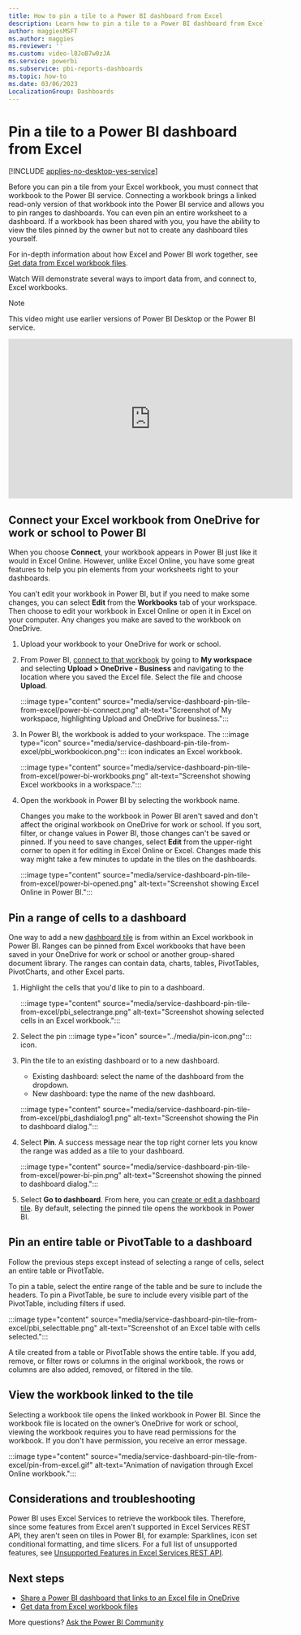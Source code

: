 ```yaml
---
title: How to pin a tile to a Power BI dashboard from Excel
description: Learn how to pin a tile to a Power BI dashboard from Excel on OneDrive for work or school with pin ranges, charts, and tables.
author: maggiesMSFT
ms.author: maggies
ms.reviewer: ''
ms.custom: video-l8JoB7w0zJA
ms.service: powerbi
ms.subservice: pbi-reports-dashboards
ms.topic: how-to
ms.date: 03/06/2023
LocalizationGroup: Dashboards
---
```


# Pin a tile to a Power BI dashboard from Excel

[!INCLUDE [applies-no-desktop-yes-service](../includes/applies-no-desktop-yes-service.md)]

Before you can pin a tile from your Excel workbook, you must connect that workbook to the Power BI service. Connecting a workbook brings a linked read-only version of that workbook into the Power BI service and allows you to pin ranges to dashboards. You can even pin an entire worksheet to a dashboard.
If a workbook has been shared with you, you have the ability to view the tiles pinned by the owner but not to create any dashboard tiles yourself.

For in-depth information about how Excel and Power BI work together, see [Get data from Excel workbook files](/power-bi/connect-data/service-excel-workbook-files).

Watch Will demonstrate several ways to import data from, and connect to, Excel workbooks.

> [!NOTE]
> This video might use earlier versions of Power BI Desktop or the Power BI service.

<iframe width="560" height="315" src="https://www.youtube.com/embed/l8JoB7w0zJA" frameborder="0" allowfullscreen></iframe>

## Connect your Excel workbook from OneDrive for work or school to Power BI

When you choose **Connect**, your workbook appears in Power BI just like it would in Excel Online. However, unlike Excel Online, you have some great features to help you pin elements from your worksheets right to your dashboards.

You can’t edit your workbook in Power BI, but if you need to make some changes, you can select **Edit** from the **Workbooks** tab of your workspace. Then choose to edit your workbook in Excel Online or open it in Excel on your computer. Any changes you make are saved to the workbook on OneDrive.

1. Upload your workbook to your OneDrive for work or school.

1. From Power BI, [connect to that workbook](../connect-data/service-excel-workbook-files.md) by going to **My workspace** and selecting **Upload > OneDrive - Business** and navigating to the location where you saved the Excel file. Select the file and choose **Upload**.

    :::image type="content" source="media/service-dashboard-pin-tile-from-excel/power-bi-connect.png" alt-text="Screenshot of My workspace, highlighting Upload and OneDrive for business.":::

1. In Power BI, the workbook is added to your workspace. The :::image type="icon" source="media/service-dashboard-pin-tile-from-excel/pbi_workbookicon.png"::: icon indicates an Excel workbook.

    :::image type="content" source="media/service-dashboard-pin-tile-from-excel/power-bi-workbooks.png" alt-text="Screenshot showing Excel workbooks in a workspace.":::

1. Open the workbook in Power BI by selecting the workbook name.

    Changes you make to the workbook in Power BI aren't saved and don't affect the original workbook on OneDrive for work or school. If you sort, filter, or change values in Power BI, those changes can't be saved or pinned. If you need to save changes, select **Edit** from the upper-right corner to open it for editing in Excel Online or Excel. Changes made this way might take a few minutes to update in the tiles on the dashboards.

    :::image type="content" source="media/service-dashboard-pin-tile-from-excel/power-bi-opened.png" alt-text="Screenshot showing Excel Online in Power BI.":::

## Pin a range of cells to a dashboard

One way to add a new [dashboard tile](../consumer/end-user-tiles.md) is from within an Excel workbook in Power BI. Ranges can be pinned from Excel workbooks that have been saved in your OneDrive for work or school or another group-shared document library. The ranges can contain data, charts, tables, PivotTables, PivotCharts, and other Excel parts.

1. Highlight the cells that you'd like to pin to a dashboard.

    :::image type="content" source="media/service-dashboard-pin-tile-from-excel/pbi_selectrange.png" alt-text="Screenshot showing selected cells in an Excel workbook.":::

1. Select the pin :::image type="icon" source="../media/pin-icon.png"::: icon.
1. Pin the tile to an existing dashboard or to a new dashboard.

   * Existing dashboard: select the name of the dashboard from the dropdown.
   * New dashboard: type the name of the new dashboard.

    :::image type="content" source="media/service-dashboard-pin-tile-from-excel/pbi_dashdialog1.png" alt-text="Screenshot showing the Pin to dashboard dialog.":::

1. Select **Pin**. A success message near the top right corner lets you know the range was added as a tile to your dashboard.

    :::image type="content" source="media/service-dashboard-pin-tile-from-excel/power-bi-pin.png" alt-text="Screenshot showing the pinned to dashboard dialog.":::

1. Select **Go to dashboard**. From here, you can [create or edit a dashboard tile](service-dashboard-edit-tile.md). By default, selecting the pinned tile opens the workbook in Power BI.

## Pin an entire table or PivotTable to a dashboard

Follow the previous steps except instead of selecting a range of cells, select an entire table or PivotTable.

To pin a table, select the entire range of the table and be sure to include the headers. To pin a PivotTable, be sure to include every visible part of the PivotTable, including filters if used.

 :::image type="content" source="media/service-dashboard-pin-tile-from-excel/pbi_selecttable.png" alt-text="Screenshot of an Excel table with cells selected.":::

A tile created from a table or PivotTable shows the entire table. If you add, remove, or filter rows or columns in the original workbook, the rows or columns are also added, removed, or filtered in the tile.

## View the workbook linked to the tile

Selecting a workbook tile opens the linked workbook in Power BI. Since the workbook file is located on the owner’s OneDrive for work or school, viewing the workbook requires you to have read permissions for the workbook. If you don't have permission, you receive an error message.

 :::image type="content" source="media/service-dashboard-pin-tile-from-excel/pin-from-excel.gif" alt-text="Animation of navigation through Excel Online workbook.":::

## Considerations and troubleshooting

Power BI uses Excel Services to retrieve the workbook tiles. Therefore, since some features from Excel aren't supported in Excel Services REST API, they aren't seen on tiles in Power BI, for example: Sparklines, icon set conditional formatting, and time slicers. For a full list of unsupported features, see [Unsupported Features in Excel Services REST API](/sharepoint/dev/general-development/unsupported-features-in-excel-services-rest-api).

## Next steps

* [Share a Power BI dashboard that links to an Excel file in OneDrive](../collaborate-share/service-share-dashboard-that-links-to-excel-onedrive.md)
* [Get data from Excel workbook files](../connect-data/service-excel-workbook-files.md)

More questions? [Ask the Power BI Community](https://community.powerbi.com/)
